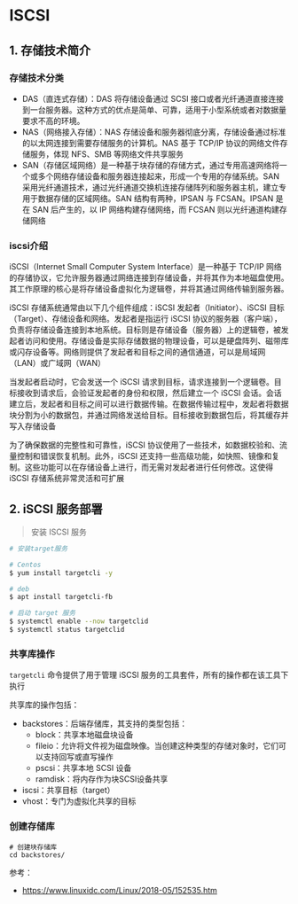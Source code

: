 # ISCSI

## 1. 存储技术简介

### 存储技术分类

- DAS（直连式存储）：DAS 将存储设备通过 SCSI 接口或者光纤通道直接连接到一台服务器。这种方式的优点是简单、可靠，适用于小型系统或者对数据量要求不高的环境。
- NAS（网络接入存储）：NAS 存储设备和服务器彻底分离，存储设备通过标准的以太网连接到需要存储服务的计算机。NAS 基于 TCP/IP 协议的网络文件存储服务，体现 NFS、SMB 等网络文件共享服务
- SAN（存储区域网络）是一种基于块存储的存储方式，通过专用高速网络将一个或多个网络存储设备和服务器连接起来，形成一个专用的存储系统。SAN 采用光纤通道技术，通过光纤通道交换机连接存储阵列和服务器主机，建立专用于数据存储的区域网络。SAN 结构有两种，IPSAN 与 FCSAN。IPSAN 是在 SAN 后产生的，以 IP 网络构建存储网络，而 FCSAN 则以光纤通道构建存储网络

### iscsi介绍

iSCSI（Internet Small Computer System Interface）是一种基于 TCP/IP 网络的存储协议，它允许服务器通过网络连接到存储设备，并将其作为本地磁盘使用。其工作原理的核心是将存储设备虚拟化为逻辑卷，并将其通过网络传输到服务器。

iSCSI 存储系统通常由以下几个组件组成：iSCSI 发起者（Initiator）、iSCSI 目标（Target）、存储设备和网络。发起者是指运行 iSCSI 协议的服务器（客户端），负责将存储设备连接到本地系统。目标则是存储设备（服务器）上的逻辑卷，被发起者访问和使用。存储设备是实际存储数据的物理设备，可以是硬盘阵列、磁带库或闪存设备等。网络则提供了发起者和目标之间的通信通道，可以是局域网（LAN）或广域网（WAN）

当发起者启动时，它会发送一个 iSCSI 请求到目标，请求连接到一个逻辑卷。目标接收到请求后，会验证发起者的身份和权限，然后建立一个 iSCSI 会话。会话建立后，发起者和目标之间可以进行数据传输。在数据传输过程中，发起者将数据块分割为小的数据包，并通过网络发送给目标。目标接收到数据包后，将其缓存并写入存储设备

为了确保数据的完整性和可靠性，iSCSI 协议使用了一些技术，如数据校验和、流量控制和错误恢复机制。此外，iSCSI 还支持一些高级功能，如快照、镜像和复制。这些功能可以在存储设备上进行，而无需对发起者进行任何修改。这使得 iSCSI 存储系统非常灵活和可扩展

## 2. iSCSI 服务部署

> 安装 ISCSI 服务



```bash
# 安装target服务

# Centos
$ yum install targetcli -y

# deb
$ apt install targetcli-fb 
```

```bash
# 启动 target 服务
$ systemctl enable --now targetclid
$ systemctl status targetclid
```

### 共享库操作

`targetcli` 命令提供了用于管理 iSCSI 服务的工具套件，所有的操作都在该工具下执行

共享库的操作包括：

- backstores：后端存储库，其支持的类型包括：
  - block：共享本地磁盘块设备
  - fileio：允许将文件视为磁盘映像。当创建这种类型的存储对象时，它们可以支持回写或直写操作
  - pscsi：共享本地 SCSI 设备
  - ramdisk：将内存作为块SCSI设备共享
- iscsi：共享目标（target）
- vhost：专门为虚拟化共享的目标

### 创建存储库

```
# 创建块存储库
cd backstores/

```



参考：

- https://www.linuxidc.com/Linux/2018-05/152535.htm